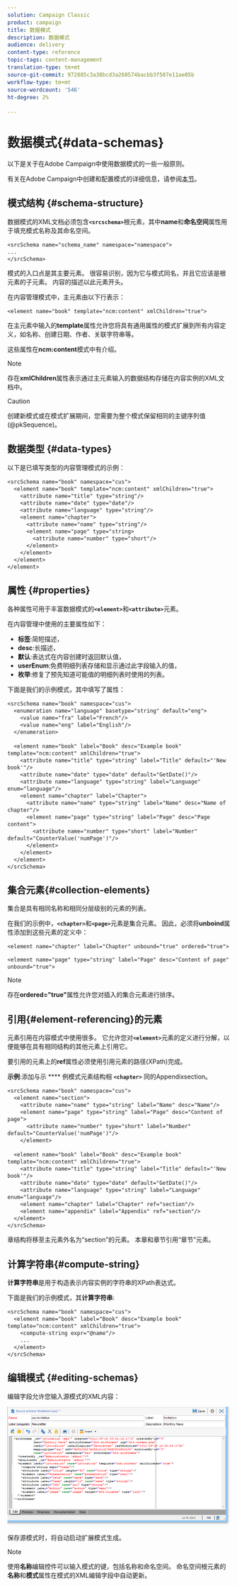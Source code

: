 ```yaml
---
solution: Campaign Classic
product: campaign
title: 数据模式
description: 数据模式
audience: delivery
content-type: reference
topic-tags: content-management
translation-type: tm+mt
source-git-commit: 972885c3a38bcd3a260574bacbb3f507e11ae05b
workflow-type: tm+mt
source-wordcount: '546'
ht-degree: 2%

---
```



# 数据模式{#data-schemas}

以下是关于在Adobe Campaign中使用数据模式的一些一般原则。

有关在Adobe Campaign中创建和配置模式的详细信息，请参阅[本节](../../configuration/using/about-schema-edition.md)。

## 模式结构 {#schema-structure}

数据模式的XML文档必须包含&#x200B;**`<srcschema>`**&#x200B;根元素，其中&#x200B;**name**&#x200B;和&#x200B;**命名空间**&#x200B;属性用于填充模式名称及其命名空间。

```
<srcSchema name="schema_name" namespace="namespace">
...
</srcSchema>
```

模式的入口点是其主要元素。 很容易识别，因为它与模式同名，并且它应该是根元素的子元素。 内容的描述以此元素开头。

在内容管理模式中，主元素由以下行表示：

```
<element name="book" template="ncm:content" xmlChildren="true">
```

在主元素中输入的&#x200B;**template**&#x200B;属性允许您将具有通用属性的模式扩展到所有内容定义，如名称、创建日期、作者、关联字符串等。

这些属性在&#x200B;**ncm:content**&#x200B;模式中有介绍。

>[!NOTE]
>
>存在&#x200B;**xmlChildren**&#x200B;属性表示通过主元素输入的数据结构存储在内容实例的XML文档中。

>[!CAUTION]
>
>创建新模式或在模式扩展期间，您需要为整个模式保留相同的主键序列值(@pkSequence)。

## 数据类型 {#data-types}

以下是已填写类型的内容管理模式的示例：

```
<srcSchema name="book" namespace="cus">
  <element name="book" template="ncm:content" xmlChildren="true">
    <attribute name="title" type="string"/>
    <attribute name="date" type="date"/>
    <attribute name="language" type="string"/>
    <element name="chapter">
      <attribute name="name" type="string"/>
      <element name="page" type="string>
        <attribute name="number" type="short"/>
      </element>
    </element>
  </element>
</element>
```

## 属性 {#properties}

各种属性可用于丰富数据模式的&#x200B;**`<element>`**&#x200B;和&#x200B;**`<attribute>`**&#x200B;元素。

在内容管理中使用的主要属性如下：

* **标签**:简短描述，
* **desc**:长描述，
* **默认**:表达式在内容创建时返回默认值，
* **userEnum**:免费明细列表存储和显示通过此字段输入的值，
* **枚举**:修复了预先知道可能值的明细列表时使用的列表。

下面是我们的示例模式，其中填写了属性：

```
<srcSchema name="book" namespace="cus">
  <enumeration name="language" basetype="string" default="eng">    
    <value name="fra" label="French"/>    
    <value name="eng" label="English"/>   
  </enumeration>

  <element name="book" label="Book" desc="Example book" template="ncm:content" xmlChildren="true">
    <attribute name="title" type="string" label="Title" default="'New book'"/>
    <attribute name="date" type="date" default="GetDate()"/>
    <attribute name="language" type="string" label="Language" enum="language"/>
    <element name="chapter" label="Chapter">
      <attribute name="name" type="string" label="Name" desc="Name of chapter"/>
      <element name="page" type="string" label="Page" desc="Page content">
        <attribute name="number" type="short" label="Number" default="CounterValue('numPage')"/>
      </element>
    </element>
  </element>
</srcSchema>
```

## 集合元素{#collection-elements}

集合是具有相同名称和相同分层级别的元素的列表。

在我们的示例中，**`<chapter>`**&#x200B;和&#x200B;**`<page>`**&#x200B;元素是集合元素。 因此，必须将&#x200B;**unboind**&#x200B;属性添加到这些元素的定义中：

```
<element name="chapter" label="Chapter" unbound="true" ordered="true">
```

```
<element name="page" type="string" label="Page" desc="Content of page" unbound="true">
```

>[!NOTE]
>
>存在&#x200B;**ordered=&quot;true&quot;**&#x200B;属性允许您对插入的集合元素进行排序。

## 引用{#element-referencing}的元素

元素引用在内容模式中使用很多。 它允许您对&#x200B;**`<element>`**&#x200B;元素的定义进行分解，以便能够在具有相同结构的其他元素上引用它。

要引用的元素上的&#x200B;**ref**&#x200B;属性必须使用引用元素的路径(XPath)完成。

**示例**:添加与示 **** 例模式元素结构相 **`<chapter>`** 同的Appendixsection。

```
<srcSchema name="book" namespace="cus">
  <element name="section">
    <attribute name="name" type="string" label="Name" desc="Name"/>
    <element name="page" type="string" label="Page" desc="Content of page">
      <attribute name="number" type="short" label="Number" default="CounterValue('numPage')"/>
    </element>

  <element name="book" label="Book" desc="Example book" template="ncm:content" xmlChildren="true">
    <attribute name="title" type="string" label="Title" default="'New book'"/>
    <attribute name="date" type="date" default="GetDate()"/>
    <attribute name="language" type="string" label="Language" enum="language"/>
    <element name="chapter" label="Chapter" ref="section"/>
    <element name="appendix" label="Appendix" ref="section"/>
  </element>
</srcSchema>
```

章结构将移至主元素外名为“section”的元素。 本章和章节引用“章节”元素。

## 计算字符串{#compute-string}

**计算字符串**&#x200B;是用于构造表示内容实例的字符串的XPath表达式。

下面是我们的示例模式，其&#x200B;**计算字符串**:

```
<srcSchema name="book" namespace="cus">
  <element name="book" label="Book" desc="Example book" template="ncm:content" xmlChildren="true">
    <compute-string expr="@name"/>
    ...
  </element>
</srcSchema>
```

## 编辑模式 {#editing-schemas}

编辑字段允许您输入源模式的XML内容：

![](assets/d_ncs_integration_schema_edition.png)

保存源模式时，将自动启动扩展模式生成。

>[!NOTE]
>
>使用&#x200B;**名称**&#x200B;编辑控件可以输入模式的键，包括名称和命名空间。 命名空间根元素的&#x200B;**名称**&#x200B;和&#x200B;**模式**&#x200B;属性在模式的XML编辑字段中自动更新。
